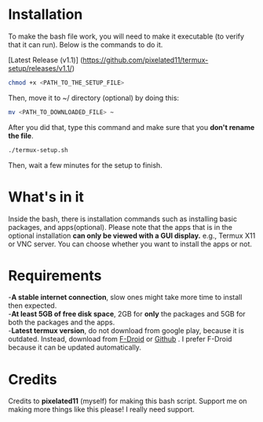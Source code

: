 # Installation

To make the bash file work, you will need to make it executable (to verify that it can run). Below is the commands to do it.

[Latest Release (v1.1)]
(https://github.com/pixelated11/termux-setup/releases/v1.1/)

```bash 
chmod +x <PATH_TO_THE_SETUP_FILE>
```
Then, move it to ~/ directory (optional) by doing this:
```bash
mv <PATH_TO_DOWNLOADED_FILE> ~
```
After you did that, type this command and make sure that you __don't rename the file__.
```bash
./termux-setup.sh
```
Then, wait a few minutes for the setup to finish.
# What's in it

Inside the bash, there is installation commands such as installing basic packages, and apps(optional).
Please note that the apps that is in the optional installation __can only be viewed with a GUI display.__ e.g., Termux X11 or VNC server. You can choose whether you want to install the apps or not.
# Requirements
-__A stable internet connection__, slow ones might take more time to install then expected.  
-__At least 5GB of free disk space__, 2GB for __only__ the packages and 5GB for both the packages and the apps.  
-__Latest termux version__, do not download from google play, because it is outdated. Instead, download from <a href="https://f-droid.org/en/packages/com.termux/">F-Droid</a> or <a href="https://github.com/termux/termux-app">Github</a> . I prefer F-Droid because it can be updated automatically.
# Credits
Credits to __pixelated11__ (myself) for making this bash script. Support me on making more things like this please! I really need support.
